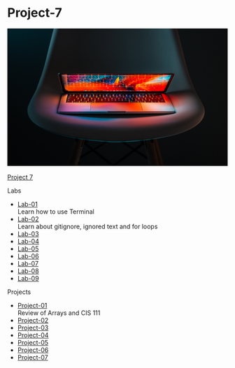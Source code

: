 # Project-7
![Tech](project7.jpg)


[Project 7](https://Alex213.github.io/Project-7)

Labs
* [Lab-01](https://Alexs213.github.io/Lab-01)
  <br>Learn how to use Terminal
* [Lab-02](https://Alexs213.github.io/cit281-lab2)
   <br>Learn about gitignore, ignored text and for loops
* [Lab-03](https://Alexs213.github.io/cit281-lab3)
* [Lab-04](https://Alexs213.github.io/cit281-lab4)
* [Lab-05](https://Alexs213.github.io/cit281-lab5)
* [Lab-06](https://Alexs213.github.io/cit281-lab6)
* [Lab-07](https://Alexs213.github.io/cit281-lab7)
* [Lab-08](https://Alexs213.github.io/cit281-lab8)
* [Lab-09](https://Alexs213.github.io/cit281-lab9)

Projects
* [Project-01](https://Alexs213.github.io/cit281-p1)
  <br>Review of Arrays and CIS 111
* [Project-02](https://Alexs213.github.io/cit281-p2)
* [Project-03](https://Alexs213.github.io/cit281-p3)
* [Project-04](https://Alexs213.github.io/cit281-p4)
* [Project-05](https://Alexs213.github.io/cit281-p5)
* [Project-06](https://Alexs213.github.io/cit281-p6)
* [Project-07](https://Alexs213.github.io/Project-7)

